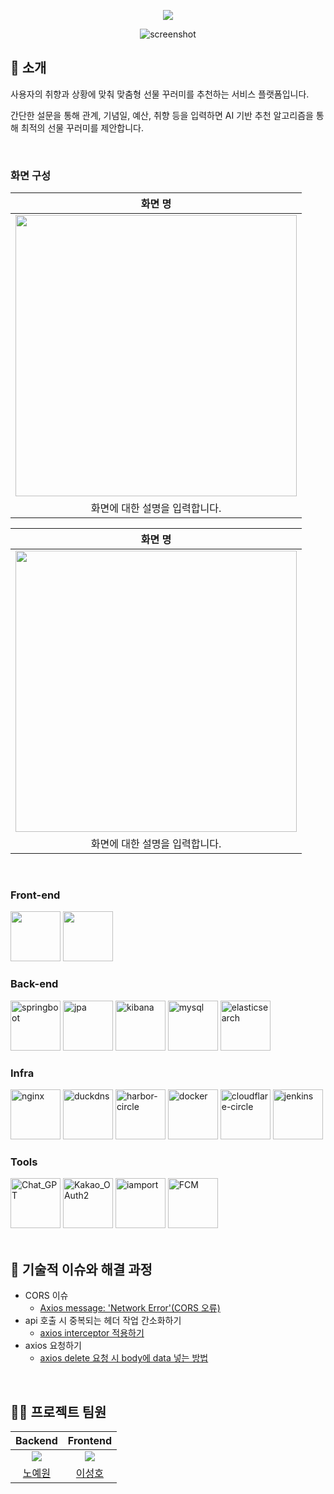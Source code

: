 <div align="center">


[<img src="https://img.shields.io/badge/프로젝트 기간-2025.07.25~2025.08.01-fab2ac?style=flat&logo=&logoColor=white" />]()

<!-- logo -->
![screenshot](https://github.com/user-attachments/assets/f69214cd-5088-486d-bb5e-1e789b59c627)
</div>

## 📝 소개

사용자의 취향과 상황에 맞춰 맞춤형 선물 꾸러미를 추천하는 서비스 플랫폼입니다.

간단한 설문을 통해 관계, 기념일, 예산, 취향 등을 입력하면 AI 기반 추천 알고리즘을 통해 최적의 선물 꾸러미를 제안합니다.

<br />

### 화면 구성

|                                                            화면 명                                                             |
| :----------------------------------------------------------------------------------------------------------------------------: |
| <img src="https://user-images.githubusercontent.com/80824750/208456048-acbf44a8-cd71-4132-b35a-500047adbe1c.gif" width="450"/> |
|                                                 화면에 대한 설명을 입력합니다.                                                 |

|                                                            화면 명                                                             |
| :----------------------------------------------------------------------------------------------------------------------------: |
| <img src="https://user-images.githubusercontent.com/80824750/208456234-fb5fe434-aa65-4d7a-b955-89098d5bbe0b.gif" width="450"/> |
|                                                 화면에 대한 설명을 입력합니다.                                                 |

<br />

### Front-end

<div>
  
<img src="https://github.com/user-attachments/assets/4954e980-c5d0-426a-829e-c85ddf88cba8" width=80 />
<img src="https://github.com/user-attachments/assets/ee0e05ce-bd0d-4d66-a931-d470495adaf1" width=80/>

</div>

### Back-end

<div>
<img width="80" alt="springboot" src="https://github.com/user-attachments/assets/9cf606c8-05b8-4073-9e79-a64d3ba41ca8" />
<img width="80" alt="jpa" src="https://github.com/user-attachments/assets/66108e2c-85cc-44d1-a041-28f700fa458c" />
<img width="80" alt="kibana" src="https://github.com/user-attachments/assets/3edbd1ad-3366-4f08-845f-763fbbd7238c" />
<img width="80" alt="mysql" src="https://github.com/user-attachments/assets/ea75f72a-8e79-47f7-ac27-c6102d880a7c" />
<img width="80" alt="elasticsearch" src="https://github.com/user-attachments/assets/7900d7b7-27c2-45a9-bfa3-ca9a8ab5e953" />

</div>

### Infra

<div>
<img width="80" alt="nginx" src="https://github.com/user-attachments/assets/76d2ecf4-b428-44ff-a6dd-35dd9f82b1d0" />
<img width="80" alt="duckdns" src="https://github.com/user-attachments/assets/263a861a-4f91-437e-81ec-96dd272bf062" />
<img width="80" alt="harbor-circle" src="https://github.com/user-attachments/assets/dcc946f9-3ada-4fa3-9d06-42a2835a5dd4" />
<img width="80" alt="docker" src="https://github.com/user-attachments/assets/42917b90-45fe-4226-bb4d-471e11a46306" />
<img width="80" alt="cloudflare-circle" src="https://github.com/user-attachments/assets/aeebe3c4-6577-4406-8fef-05a2e54f0ddf" />
<img width="80" alt="jenkins" src="https://github.com/user-attachments/assets/0019a936-a17f-4f5e-8fc0-0fc90d6b7a34" />
</div>

### Tools

<div>
<img width="80" height="80" alt="Chat_GPT" src="https://github.com/user-attachments/assets/37ad2922-9900-469c-a3f4-a79a582228fd" />
<img width="80" height="80" alt="Kakao_OAuth2" src="https://github.com/user-attachments/assets/5c1ffe71-b5fd-4621-8931-a94aae498654" />
<img width="80" height="80" alt="iamport" src="https://github.com/user-attachments/assets/35f32049-4572-4c14-8738-df0404405a8d" />
<img width="80" height="80" alt="FCM" src="https://github.com/user-attachments/assets/6a3ccb9f-9cd2-47de-94e1-4eca0c2c4b33" />

</div>

<br />

## 🤔 기술적 이슈와 해결 과정

- CORS 이슈
  - [Axios message: 'Network Error'(CORS 오류)](https://leeseong010.tistory.com/117)
- api 호출 시 중복되는 헤더 작업 간소화하기
  - [axios interceptor 적용하기](https://leeseong010.tistory.com/133)
- axios 요청하기
  - [axios delete 요청 시 body에 data 넣는 방법](https://leeseong010.tistory.com/111)

<br />

## 💁‍♂️ 프로젝트 팀원

|                    Backend                     |                    Frontend                    |
| :--------------------------------------------: | :--------------------------------------------: |
| ![](https://github.com/yewon-Noh.png?size=120) | ![](https://github.com/SeongHo-C.png?size=120) |
|     [노예원](https://github.com/yewon-Noh)     |     [이성호](https://github.com/SeongHo-C)     |
